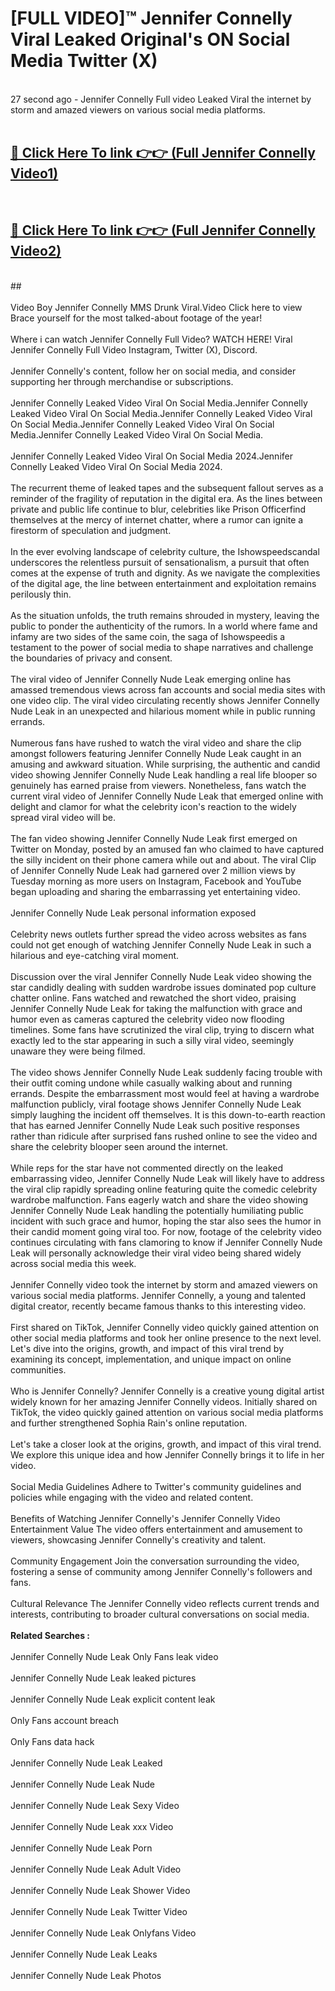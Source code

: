 # [FULL VIDEO]™ Jennifer Connelly Viral Leaked Original's ON Social Media Twitter (X) <br>
<br>
27 second ago - Jennifer Connelly Full video Leaked Viral the internet by storm and amazed viewers on various social media platforms.<br>

 <br>

##  <a href="https://play.123hd.live?title=Full Jennifer_Connelly&ref=git">🔴 Click Here To link 👉👉 (Full Jennifer Connelly Video1)</a><br>
  <br>

##  <a href="https://play.123hd.live?title=Full Jennifer_Connelly&ref=git">🔴 Click Here To link 👉👉 (Full Jennifer Connelly Video2)</a><br>
  <br>
  ##


  <br>

  <br>
Video Boy Jennifer Connelly MMS Drunk Viral.Video Click here to view Brace yourself for the most talked-about footage of the year!
<br><br>
Where i can watch Jennifer Connelly Full Video? WATCH HERE! Viral Jennifer Connelly Full Video Instagram, Twitter (X), Discord.
<br><br>
Jennifer Connelly's content, follow her on social media, and consider supporting her through merchandise or subscriptions.
<br><br>
Jennifer Connelly Leaked Video Viral On Social Media.Jennifer Connelly Leaked Video Viral On Social Media.Jennifer Connelly Leaked Video Viral On Social Media.Jennifer Connelly Leaked Video Viral On Social Media.Jennifer Connelly Leaked Video Viral On Social Media.
<br><br>
Jennifer Connelly Leaked Video Viral On Social Media 2024.Jennifer Connelly Leaked Video Viral On Social Media 2024.
<br><br>
The recurrent theme of leaked tapes and the subsequent fallout serves as a reminder of the fragility of reputation in the digital era. As the lines between private and public life continue to blur, celebrities like Prison Officerfind themselves at the mercy of internet chatter, where a rumor can ignite a firestorm of speculation and judgment.
<br><br>
In the ever evolving landscape of celebrity culture, the Ishowspeedscandal underscores the relentless pursuit of sensationalism, a pursuit that often comes at the expense of truth and dignity. As we navigate the complexities of the digital age, the line between entertainment and exploitation remains perilously thin.
<br><br>
As the situation unfolds, the truth remains shrouded in mystery, leaving the public to ponder the authenticity of the rumors. In a world where fame and infamy are two sides of the same coin, the saga of Ishowspeedis a testament to the power of social media to shape narratives and challenge the boundaries of privacy and consent.
<br><br>
The viral video of Jennifer Connelly Nude Leak emerging online has amassed tremendous views across fan accounts and social media sites with one video clip. The viral video circulating recently shows Jennifer Connelly Nude Leak in an unexpected and hilarious moment while in public running errands.
<br><br>
Numerous fans have rushed to watch the viral video and share the clip amongst followers featuring Jennifer Connelly Nude Leak caught in an amusing and awkward situation. While surprising, the authentic and candid video showing Jennifer Connelly Nude Leak handling a real life blooper so genuinely has earned praise from viewers. Nonetheless, fans watch the current viral video of Jennifer Connelly Nude Leak that emerged online with delight and clamor for what the celebrity icon's reaction to the widely spread viral video will be.
<br><br>
The fan video showing Jennifer Connelly Nude Leak first emerged on Twitter on Monday, posted by an amused fan who claimed to have captured the silly incident on their phone camera while out and about. The viral Clip of Jennifer Connelly Nude Leak had garnered over 2 million views by Tuesday morning as more users on Instagram, Facebook and YouTube began uploading and sharing the embarrassing yet entertaining video.
<br><br>
Jennifer Connelly Nude Leak personal information exposed
<br><br>
Celebrity news outlets further spread the video across websites as fans could not get enough of watching Jennifer Connelly Nude Leak in such a hilarious and eye-catching viral moment.
<br><br>
Discussion over the viral Jennifer Connelly Nude Leak video showing the star candidly dealing with sudden wardrobe issues dominated pop culture chatter online. Fans watched and rewatched the short video, praising Jennifer Connelly Nude Leak for taking the malfunction with grace and humor even as cameras captured the celebrity video now flooding timelines. Some fans have scrutinized the viral clip, trying to discern what exactly led to the star appearing in such a silly viral video, seemingly unaware they were being filmed.
<br><br>
The video shows Jennifer Connelly Nude Leak suddenly facing trouble with their outfit coming undone while casually walking about and running errands. Despite the embarrassment most would feel at having a wardrobe malfunction publicly, viral footage shows Jennifer Connelly Nude Leak simply laughing the incident off themselves. It is this down-to-earth reaction that has earned Jennifer Connelly Nude Leak such positive responses rather than ridicule after surprised fans rushed online to see the video and share the celebrity blooper seen around the internet.
<br><br>
While reps for the star have not commented directly on the leaked embarrassing video, Jennifer Connelly Nude Leak will likely have to address the viral clip rapidly spreading online featuring quite the comedic celebrity wardrobe malfunction. Fans eagerly watch and share the video showing Jennifer Connelly Nude Leak handling the potentially humiliating public incident with such grace and humor, hoping the star also sees the humor in their candid moment going viral too. For now, footage of the celebrity video continues circulating with fans clamoring to know if Jennifer Connelly Nude Leak will personally acknowledge their viral video being shared widely across social media this week.
<br><br>
Jennifer Connelly video took the internet by storm and amazed viewers on various social media platforms. Jennifer Connelly, a young and talented digital creator, recently became famous thanks to this interesting video.
<br><br>
First shared on TikTok, Jennifer Connelly video quickly gained attention on other social media platforms and took her online presence to the next level. Let's dive into the origins, growth, and impact of this viral trend by examining its concept, implementation, and unique impact on online communities.
<br><br>
Who is Jennifer Connelly? Jennifer Connelly is a creative young digital artist widely known for her amazing Jennifer Connelly videos. Initially shared on TikTok, the video quickly gained attention on various social media platforms and further strengthened Sophia Rain's online reputation.
<br><br>
Let's take a closer look at the origins, growth, and impact of this viral trend. We explore this unique idea and how Jennifer Connelly brings it to life in her video.
<br><br>
Social Media Guidelines Adhere to Twitter's community guidelines and policies while engaging with the video and related content.
<br><br>
Benefits of Watching Jennifer Connelly's Jennifer Connelly Video Entertainment Value The video offers entertainment and amusement to viewers, showcasing Jennifer Connelly's creativity and talent.
<br><br>
Community Engagement Join the conversation surrounding the video, fostering a sense of community among Jennifer Connelly's followers and fans.
<br><br>
Cultural Relevance The Jennifer Connelly video reflects current trends and interests, contributing to broader cultural conversations on social media.
<br><br>
<strong>Related Searches :</strong>
<br><br>
Jennifer Connelly Nude Leak Only Fans leak video
<br><br>
Jennifer Connelly Nude Leak leaked pictures
<br><br>
Jennifer Connelly Nude Leak explicit content leak
<br><br>
Only Fans account breach
<br><br>
Only Fans data hack
<br><br>
Jennifer Connelly Nude Leak Leaked
<br><br>
Jennifer Connelly Nude Leak Nude
<br><br>
Jennifer Connelly Nude Leak Sexy Video
<br><br>
Jennifer Connelly Nude Leak xxx Video
<br><br>
Jennifer Connelly Nude Leak Porn
<br><br>
Jennifer Connelly Nude Leak Adult Video
<br><br>
Jennifer Connelly Nude Leak Shower Video
<br><br>
Jennifer Connelly Nude Leak Twitter Video
<br><br>
Jennifer Connelly Nude Leak Onlyfans Video
<br><br>
Jennifer Connelly Nude Leak Leaks
<br><br>
Jennifer Connelly Nude Leak Photos